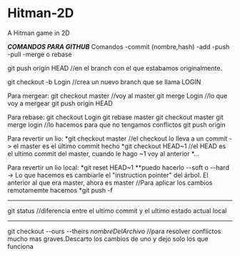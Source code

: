 # Hitman-2D
A Hitman game in 2D

***COMANDOS PARA GITHUB***
Comandos
 -commit (nombre,hash)
 -add
 -push
 -pull
 -merge o rebase

git push origin HEAD //en el branch con el que estabamos originalmente. 

git checkout -b Login //crea un nuevo branch que se llama LOGIN

Para mergear:
 git checkout master //voy al master
 git merge Login //lo que voy a mergear
 git push origin HEAD

Para rebase:
 git checkout Login
 git rebase master
 git checkout master
 git merge login //lo hacemos para que no tengamos conflictos
 git push origin

Para revertir un lio:
 *git checkout master //el checkout lo lleva a un commit -> el master es el último commit hecho
 *git checkout HEAD~1 //el HEAD es el ultimo commit del master, cuando le hago ~1 voy al anterior
 *...

Para revertir un lio local:
 *git reset HEAD~1
   **puedo hacerlo --soft o --hard -> Lo que hacemos es cambiarle el "instruction pointer" del árbol. El anterior al que era master, ahora es master 
  //Para aplicar los cambios remotamemte hacemos
 *git push -f

***
 git status //diferencia entre el ultimo commit y el ultimo estado actual local
***
 git checkout --ours --theirs *nombreDelArchivo* //para resolver conflictos mucho mas graves.Descarto los cambios de uno y dejo solo los que funciona
